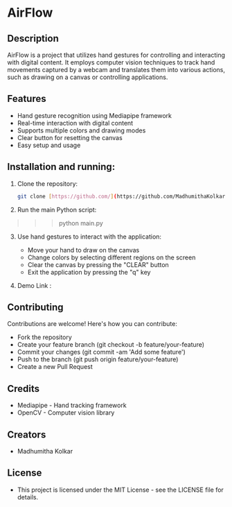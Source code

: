 # AirFlow

## Description
AirFlow is a project that utilizes hand gestures for controlling and interacting with digital content. It employs computer vision techniques to track hand movements captured by a webcam and translates them into various actions, such as drawing on a canvas or controlling applications.

## Features
- Hand gesture recognition using Mediapipe framework
- Real-time interaction with digital content
- Supports multiple colors and drawing modes
- Clear button for resetting the canvas
- Easy setup and usage

## Installation and running:
1. Clone the repository:
   ```bash
   git clone [https://github.com/](https://github.com/MadhumithaKolkar/AirFlow.git)
   
2. Run the main Python script:
>>> python main.py

3. Use hand gestures to interact with the application:
   - Move your hand to draw on the canvas
   - Change colors by selecting different regions on the screen
   - Clear the canvas by pressing the "CLEAR" button
   - Exit the application by pressing the "q" key

4. Demo
Link : 

## Contributing
Contributions are welcome! Here's how you can contribute:

- Fork the repository
- Create your feature branch (git checkout -b feature/your-feature)
- Commit your changes (git commit -am 'Add some feature')
- Push to the branch (git push origin feature/your-feature)
- Create a new Pull Request

## Credits
- Mediapipe - Hand tracking framework
- OpenCV - Computer vision library

## Creators
- Madhumitha Kolkar

## License
- This project is licensed under the MIT License - see the LICENSE file for details.
